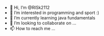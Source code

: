 - 👋 Hi, I’m @RlSk2112
- 👀 I’m interested in programming and sport :)
- 🌱 I’m currently learning java fundamentals
- 💞️ I’m looking to collaborate on ...
- 📫 How to reach me ...

<!---
RlSk2112/RlSk2112 is a ✨ special ✨ repository because its `README.md` (this file) appears on your GitHub profile.
You can click the Preview link to take a look at your changes.
--->
